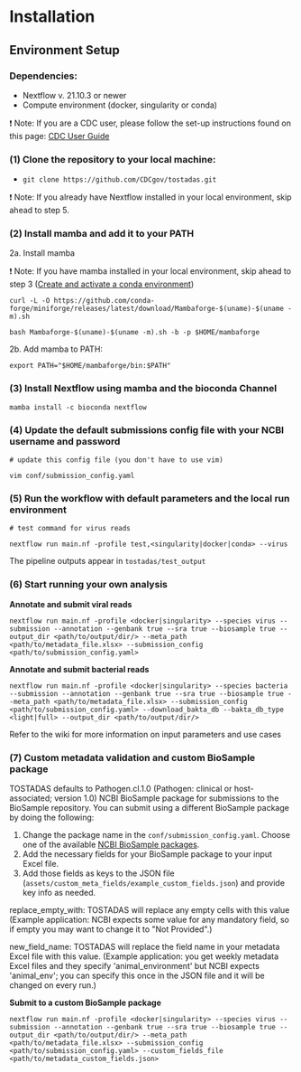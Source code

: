 # Installation

## Environment Setup

### Dependencies:

*   Nextflow v. 21.10.3 or newer
*   Compute environment (docker, singularity or conda)

❗ Note: If you are a CDC user, please follow the set-up instructions found on this page: [CDC User Guide](https://github.com/CDCgov/tostadas/wiki/CDC-User-Guide)

### (1) Clone the repository to your local machine:

*   `git clone https://github.com/CDCgov/tostadas.git`

❗ Note: If you already have Nextflow installed in your local environment, skip ahead to step 5.

### (2) Install mamba and add it to your PATH

2a. Install mamba

❗ Note: If you have mamba installed in your local environment, skip ahead to step 3 ([Create and activate a conda environment](#3-create-and-activate-a-conda-environment))

`curl -L -O https://github.com/conda-forge/miniforge/releases/latest/download/Mambaforge-$(uname)-$(uname -m).sh`

`bash Mambaforge-$(uname)-$(uname -m).sh -b -p $HOME/mambaforge`

2b. Add mamba to PATH:

`export PATH="$HOME/mambaforge/bin:$PATH"`

### (3) Install Nextflow using mamba and the bioconda Channel

`mamba install -c bioconda nextflow`

### (4) Update the default submissions config file with your NCBI username and password

`# update this config file (you don't have to use vim)`

`vim conf/submission_config.yaml`

### (5) Run the workflow with default parameters and the local run environment

`# test command for virus reads`

`nextflow run main.nf -profile test,<singularity|docker|conda> --virus`

The pipeline outputs appear in `tostadas/test_output`

### (6) Start running your own analysis

**Annotate and submit viral reads**

`nextflow run main.nf -profile <docker|singularity> --species virus --submission --annotation --genbank true --sra true --biosample true --output_dir <path/to/output/dir/> --meta_path <path/to/metadata_file.xlsx> --submission_config <path/to/submission_config.yaml>`

**Annotate and submit bacterial reads**

`nextflow run main.nf -profile <docker|singularity> --species bacteria --submission --annotation --genbank true --sra true --biosample true --meta_path <path/to/metadata_file.xlsx> --submission_config <path/to/submission_config.yaml> --download_bakta_db --bakta_db_type <light|full> --output_dir <path/to/output/dir/>`

Refer to the wiki for more information on input parameters and use cases

### (7) Custom metadata validation and custom BioSample package

TOSTADAS defaults to Pathogen.cl.1.0 (Pathogen: clinical or host-associated; version 1.0) NCBI BioSample package for submissions to the BioSample repository. You can submit using a different BioSample package by doing the following:

1.  Change the package name in the `conf/submission_config.yaml`. Choose one of the available [NCBI BioSample packages](https://www.ncbi.nlm.nih.gov/biosample/docs/packages/).
2.  Add the necessary fields for your BioSample package to your input Excel file.
3.  Add those fields as keys to the JSON file (`assets/custom_meta_fields/example_custom_fields.json`) and provide key info as needed.

replace\_empty\_with: TOSTADAS will replace any empty cells with this value (Example application: NCBI expects some value for any mandatory field, so if empty you may want to change it to "Not Provided".)

new\_field\_name: TOSTADAS will replace the field name in your metadata Excel file with this value. (Example application: you get weekly metadata Excel files and they specify 'animal\_environment' but NCBI expects 'animal\_env'; you can specify this once in the JSON file and it will be changed on every run.)

**Submit to a custom BioSample package**

`nextflow run main.nf -profile <docker|singularity> --species virus --submission --annotation --genbank true --sra true --biosample true --output_dir <path/to/output/dir/> --meta_path <path/to/metadata_file.xlsx> --submission_config <path/to/submission_config.yaml> --custom_fields_file <path/to/metadata_custom_fields.json>`
